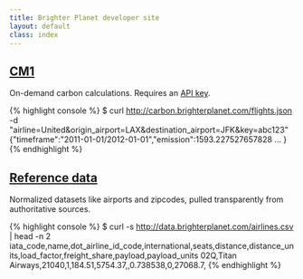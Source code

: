 ```yaml
---
title: Brighter Planet developer site
layout: default
class: index
---
```


## [CM1](http://carbon.brighterplanet.com) ##

On-demand carbon calculations. Requires an [API key](http://keys.brighterplanet.com).

{% highlight console %}
$ curl http://carbon.brighterplanet.com/flights.json -d "airline=United&origin_airport=LAX&destination_airport=JFK&key=abc123"
{"timeframe":"2011-01-01/2012-01-01","emission":1593.227527657828 ... }
{% endhighlight %}

## [Reference data](http://data.brighterplanet.com) ##

Normalized datasets like airports and zipcodes, pulled transparently from authoritative sources.

{% highlight console %}
$ curl -s http://data.brighterplanet.com/airlines.csv | head -n 2
iata_code,name,dot_airline_id_code,international,seats,distance,distance_units,load_factor,freight_share,payload,payload_units
02Q,Titan Airways,21040,1,184.51,5754.37,,0.738538,0,27068.7,
{% endhighlight %}

